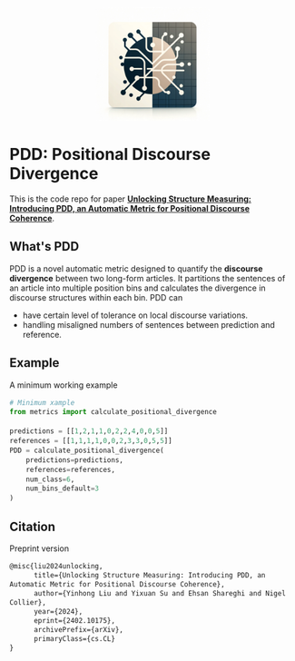 <p align="center">
<img src="asset/icon.png" alt="Alt Text" width="200px" height="200px">
</p>

# PDD: Positional Discourse Divergence
This is the code repo for paper [**Unlocking Structure Measuring: Introducing PDD, an Automatic Metric for Positional Discourse Coherence**](https://arxiv.org/abs/2402.10175).

## What's PDD
PDD is a novel automatic metric designed to quantify the **discourse divergence** between two long-form articles.
It partitions the sentences of an article into multiple position bins and calculates the divergence in discourse structures within each bin.
PDD can
- have certain level of tolerance on local discourse variations.
- handling misaligned numbers of sentences between prediction and reference.


## Example
A minimum working example
```python
# Minimum xample
from metrics import calculate_positional_divergence

predictions = [[1,2,1,1,0,2,2,4,0,0,5]]
references = [[1,1,1,1,0,0,2,3,3,0,5,5]]
PDD = calculate_positional_divergence(
    predictions=predictions, 
    references=references, 
    num_class=6, 
    num_bins_default=3
)
```

## Citation
Preprint version
```
@misc{liu2024unlocking,
      title={Unlocking Structure Measuring: Introducing PDD, an Automatic Metric for Positional Discourse Coherence}, 
      author={Yinhong Liu and Yixuan Su and Ehsan Shareghi and Nigel Collier},
      year={2024},
      eprint={2402.10175},
      archivePrefix={arXiv},
      primaryClass={cs.CL}
}
```
